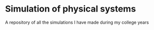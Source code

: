# Simulation of physical systems
A repository of all the simulations I have made during my college years
